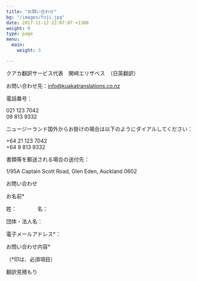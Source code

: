 ```yaml
---
title: "お問い合わせ"
bg: "/images/fuji.jpg"
date: 2017-11-12 22:07:07 +1300
weight: 9
type: page
menu:
  main:
    weight: 3

---
```

クアカ翻訳サービス代表　関﨑エリザベス　（日英翻訳）

お問い合わせ先：info@kuakatranslations.co.nz

電話番号：

021 123 7042  
09 813 9332

ニュージーランド国外からお掛けの場合は以下のようにダイアルしてください：

\+64 21 123 7042  
\+64 9 813 9332

書類等を郵送される場合の送付先：

1/95A Captain Scott Road, Glen Eden, Auckland 0602

お問い合わせ

お名前\*

姓：　　　　名：

団体・法人名：

電子メールアドレス\*：

お問い合わせ内容\*

（\*印は、必須項目）

翻訳見積もり
